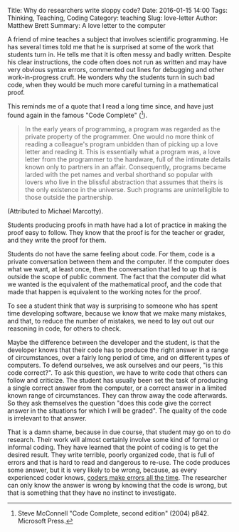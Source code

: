 Title: Why do researchers write sloppy code?
Date: 2016-01-15 14:00
Tags: Thinking, Teaching, Coding
Category: teaching
Slug: love-letter
Author: Matthew Brett
Summary: A love letter to the computer

A friend of mine teaches a subject that involves scientific programming.  He
has several times told me that he is surprised at some of the work that
students turn in.  He tells me that it is often messy and badly written.
Despite his clear instructions, the code often does not run as written and may
have very obvious syntax errors, commented out lines for debugging and other
work-in-progress cruft.  He wonders why the students turn in such bad code,
when they would be much more careful turning in a mathematical proof.

This reminds me of a quote that I read a long time since, and have just found
again in the famous "Code Complete" ([^code-complete]).

[^code-complete]: Steve McConnell "Code Complete, second edition" (2004) p842.
Microsoft Press.

> In the early years of programming, a program was regarded as the private
> property of the programmer. One would no more think of reading a colleague's
> program unbidden than of picking up a love letter and reading it. This is
> essentially what a program was, a love letter from the programmer to the
> hardware, full of the intimate details known only to partners in an affair.
> Consequently, programs became larded with the pet names and verbal shorthand
> so popular with lovers who live in the blissful abstraction that assumes
> that theirs is the only existence in the universe. Such programs are
> unintelligible to those outside the partnership.

(Attributed to Michael Marcotty).

Students producing proofs in math have had a lot of practice in making the
proof easy to follow.  They know that the proof is for the teacher or grader,
and they write the proof for them.

Students do not have the same feeling about code.  For them, code is a private
conversation between them and the computer.  If the computer does what we
want, at least once, then the conversation that led to up that is outside the
scope of public comment. The fact that the computer did what we wanted is the
equivalent of the mathematical proof, and the code that made that happen is
equivalent to the working notes for the proof.

To see a student think that way is surprising to someone who has spent time
developing software, because we know that we make many mistakes, and that, to
reduce the number of mistakes, we need to lay out out our reasoning in code,
for others to check.

Maybe the difference between the developer and the student, is that the
developer knows that their code has to produce the right answer in a range of
circumstances, over a fairly long period of time, and on different types of
computers.  To defend ourselves, we ask ourselves and our peers, "is this code
correct?".  To ask this question, we have to write code that others can follow
and criticize. The student has usually been set the task of producing a single
correct answer from the computer, or a correct answer in a limited known range of
circumstances.  They can throw away the code afterwards.  So they ask
themselves the question "does this code give the correct answer in the
situations for which I will be graded".  The quality of the code is irrelevant
to that answer.

That is a damn shame, because in due course, that student may go on to do
research.  Their work will almost certainly involve some kind of formal or
informal coding.  They have learned that the point of coding is to get the
desired result.  They write terrible, poorly organized code, that is full of
errors and that is hard to read and dangerous to re-use.  The code produces
some answer, but it is very likely to be wrong, because, as every experienced
coder knows, [coders make errors all the
time](http://blog.nipy.org/ubiquity-of-error.html).  The researcher can only
know the answer is wrong by knowing that the code is wrong, but that is
something that they have no instinct to investigate.
